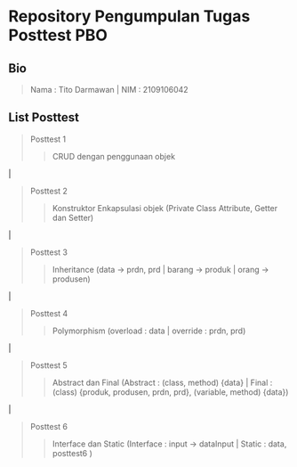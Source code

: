 # Repository Pengumpulan Tugas Posttest PBO

## Bio

> Nama : Tito Darmawan
|
> NIM  : 2109106042

## List Posttest

> Posttest 1
>> CRUD dengan penggunaan objek

|

> Posttest 2
>> Konstruktor
>> Enkapsulasi objek (Private Class Attribute, Getter dan Setter)

|

> Posttest 3
>> Inheritance (data -> prdn, prd | barang -> produk | orang -> produsen)

|

> Posttest 4
>> Polymorphism (overload : data | override : prdn, prd)

|

> Posttest 5
>> Abstract dan Final (Abstract : (class, method) {data} | Final : (class) {produk, produsen, prdn, prd}, (variable, method) {data})

|

> Posttest 6
>> Interface dan Static (Interface : input -> dataInput | Static : data, posttest6 )
